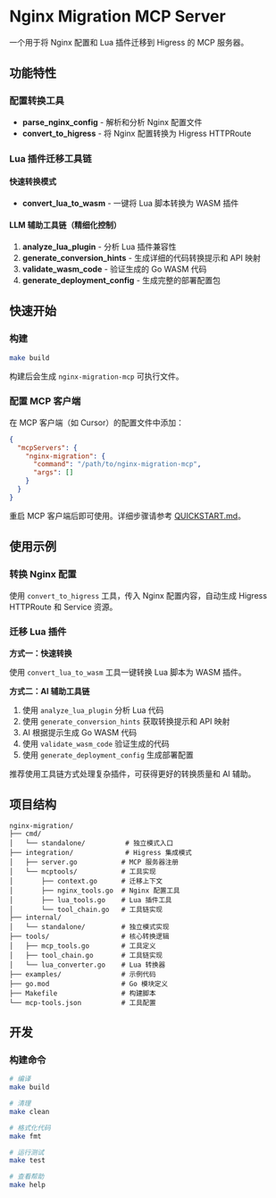 # Nginx Migration MCP Server

一个用于将 Nginx 配置和 Lua 插件迁移到 Higress 的 MCP 服务器。

## 功能特性

### 配置转换工具
- **parse_nginx_config** - 解析和分析 Nginx 配置文件
- **convert_to_higress** - 将 Nginx 配置转换为 Higress HTTPRoute

### Lua 插件迁移工具链

#### 快速转换模式
- **convert_lua_to_wasm** - 一键将 Lua 脚本转换为 WASM 插件

#### LLM 辅助工具链（精细化控制）
1. **analyze_lua_plugin** - 分析 Lua 插件兼容性
2. **generate_conversion_hints** - 生成详细的代码转换提示和 API 映射
3. **validate_wasm_code** - 验证生成的 Go WASM 代码
4. **generate_deployment_config** - 生成完整的部署配置包

## 快速开始

### 构建

```bash
make build
```

构建后会生成 `nginx-migration-mcp` 可执行文件。

### 配置 MCP 客户端

在 MCP 客户端（如 Cursor）的配置文件中添加：

```json
{
  "mcpServers": {
    "nginx-migration": {
      "command": "/path/to/nginx-migration-mcp",
      "args": []
    }
  }
}
```

重启 MCP 客户端后即可使用。详细步骤请参考 [QUICKSTART.md](QUICKSTART.md)。

## 使用示例

### 转换 Nginx 配置

使用 `convert_to_higress` 工具，传入 Nginx 配置内容，自动生成 Higress HTTPRoute 和 Service 资源。

### 迁移 Lua 插件

**方式一：快速转换**

使用 `convert_lua_to_wasm` 工具一键转换 Lua 脚本为 WASM 插件。

**方式二：AI 辅助工具链**

1. 使用 `analyze_lua_plugin` 分析 Lua 代码
2. 使用 `generate_conversion_hints` 获取转换提示和 API 映射
3. AI 根据提示生成 Go WASM 代码
4. 使用 `validate_wasm_code` 验证生成的代码
5. 使用 `generate_deployment_config` 生成部署配置

推荐使用工具链方式处理复杂插件，可获得更好的转换质量和 AI 辅助。

## 项目结构

```
nginx-migration/
├── cmd/
│   └── standalone/          # 独立模式入口
├── integration/             # Higress 集成模式
│   ├── server.go           # MCP 服务器注册
│   └── mcptools/           # 工具实现
│       ├── context.go      # 迁移上下文
│       ├── nginx_tools.go  # Nginx 配置工具
│       ├── lua_tools.go    # Lua 插件工具
│       └── tool_chain.go   # 工具链实现
├── internal/
│   └── standalone/         # 独立模式实现
├── tools/                  # 核心转换逻辑
│   ├── mcp_tools.go        # 工具定义
│   ├── tool_chain.go       # 工具链实现
│   └── lua_converter.go    # Lua 转换器
├── examples/               # 示例代码
├── go.mod                  # Go 模块定义
├── Makefile                # 构建脚本
└── mcp-tools.json          # 工具配置
```

## 开发

### 构建命令

```bash
# 编译
make build

# 清理
make clean

# 格式化代码
make fmt

# 运行测试
make test

# 查看帮助
make help
```


